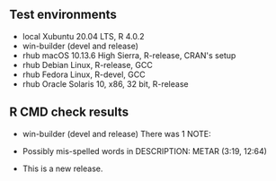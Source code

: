 ## Test environments
* local Xubuntu 20.04 LTS, R 4.0.2
* win-builder (devel and release)
* rhub macOS 10.13.6 High Sierra, R-release, CRAN's setup
* rhub Debian Linux, R-release, GCC
* rhub Fedora Linux, R-devel, GCC
* rhub Oracle Solaris 10, x86, 32 bit, R-release

## R CMD check results
* win-builder (devel and release)
There was 1 NOTE:
* Possibly mis-spelled words in DESCRIPTION:
  METAR (3:19, 12:64)

* This is a new release.
